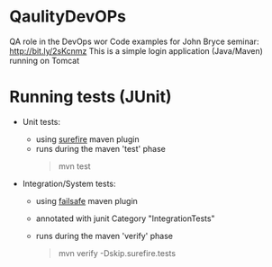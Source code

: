 
QaulityDevOPs
===============
QA role in the DevOps wor
Code examples for John Bryce seminar: http://bit.ly/2sKcnmz
This is a simple login application (Java/Maven) running on Tomcat

# Running tests (JUnit)
- Unit tests:
  -   using [surefire](http://maven.apache.org/surefire/maven-surefire-plugin/) maven plugin
  -   runs during the maven 'test' phase
      >  mvn test
    
- Integration/System tests:
  - using [failsafe](http://maven.apache.org/surefire/maven-failsafe-plugin/usage.html) maven plugin
  - annotated with junit Category "IntegrationTests"
  - runs during the maven 'verify' phase

      >  mvn verify -Dskip.surefire.tests
     
